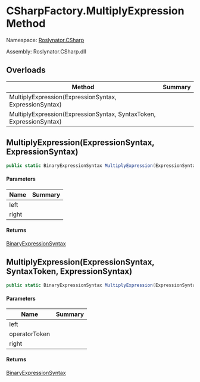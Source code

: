 # CSharpFactory\.MultiplyExpression Method

Namespace: [Roslynator.CSharp](../../README.md)

Assembly: Roslynator\.CSharp\.dll

## Overloads

| Method | Summary |
| ------ | ------- |
| MultiplyExpression\(ExpressionSyntax, ExpressionSyntax\) | |
| MultiplyExpression\(ExpressionSyntax, SyntaxToken, ExpressionSyntax\) | |

## MultiplyExpression\(ExpressionSyntax, ExpressionSyntax\)

```csharp
public static BinaryExpressionSyntax MultiplyExpression(ExpressionSyntax left, ExpressionSyntax right)
```

#### Parameters

| Name | Summary |
| ---- | ------- |
| left | |
| right | |

#### Returns

[BinaryExpressionSyntax](https://docs.microsoft.com/en-us/dotnet/api/microsoft.codeanalysis.csharp.syntax.binaryexpressionsyntax)

## MultiplyExpression\(ExpressionSyntax, SyntaxToken, ExpressionSyntax\)

```csharp
public static BinaryExpressionSyntax MultiplyExpression(ExpressionSyntax left, SyntaxToken operatorToken, ExpressionSyntax right)
```

#### Parameters

| Name | Summary |
| ---- | ------- |
| left | |
| operatorToken | |
| right | |

#### Returns

[BinaryExpressionSyntax](https://docs.microsoft.com/en-us/dotnet/api/microsoft.codeanalysis.csharp.syntax.binaryexpressionsyntax)

